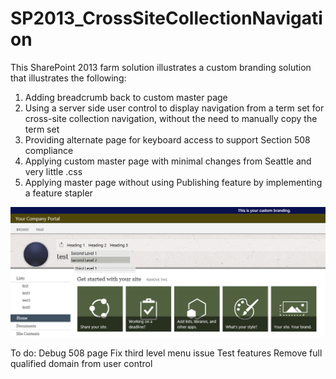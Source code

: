 # SP2013_CrossSiteCollectionNavigation
This SharePoint 2013 farm solution illustrates a custom branding solution that illustrates the following:
1. Adding breadcrumb back to custom master page
2. Using a server side user control to display navigation from a term set for cross-site collection navigation, without the need to manually copy the term set
3. Providing alternate page for keyboard access to support Section 508 compliance
4. Applying custom master page with minimal changes from Seattle and very little .css
5. Applying master page without using Publishing feature by implementing a feature stapler

<kbd>
<img src="https://github.com/BeckyLash/SP2013_CrossSiteCollectionNavigation/blob/master/SP2013CustomBrandingOverview.png">
</kbd>


To do:
Debug 508 page
Fix third level menu issue
Test features
Remove full qualified domain from user control
